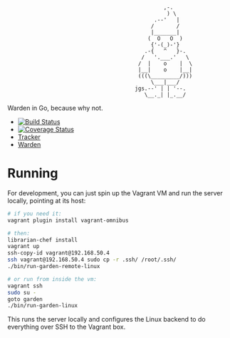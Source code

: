 ```
                                                 ,-.
                                                  ) \
                                              .--'   |
                                             /       /
                                             |_______|
                                            (  O   O  )
                                             {'-(_)-'}
                                           .-{   ^   }-.
                                          /   '.___.'   \
                                         /  |    o    |  \
                                         |__|    o    |__|
                                         (((\_________/)))
                                             \___|___/
                                        jgs.--' | | '--.
                                           \__._| |_.__/
```

Warden in Go, because why not.

* [![Build Status](https://travis-ci.org/onsi-experimental/garden.png?branch=master)](https://travis-ci.org/onsi-experimental/garden)
* [![Coverage Status](https://coveralls.io/repos/onsi-experimental/garden/badge.png?branch=HEAD)](https://coveralls.io/r/onsi-experimental/garden?branch=HEAD)
* [Tracker](https://www.pivotaltracker.com/s/projects/962374)
* [Warden](https://github.com/cloudfoundry/warden)

# Running

For development, you can just spin up the Vagrant VM and run the server
locally, pointing at its host:

```bash
# if you need it:
vagrant plugin install vagrant-omnibus

# then:
librarian-chef install
vagrant up
ssh-copy-id vagrant@192.168.50.4
ssh vagrant@192.168.50.4 sudo cp -r .ssh/ /root/.ssh/
./bin/run-garden-remote-linux

# or run from inside the vm:
vagrant ssh
sudo su -
goto garden
./bin/run-garden-linux
```

This runs the server locally and configures the Linux backend to do everything
over SSH to the Vagrant box.
